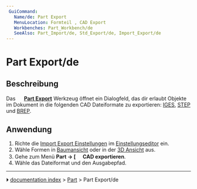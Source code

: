 ```yaml
---
 GuiCommand:
   Name/de: Part Export
   MenuLocation: Formteil , CAD Export
   Workbenches: Part_Workbench/de
   SeeAlso: Part_Import/de, Std_Export/de, Import_Export/de
---
```


# Part Export/de



## Beschreibung

Das **<img src="images/Part_Export.svg" width=16px> [Part Export](Part_Export/de.md)** Werkzeug öffnet ein Dialogfeld, das dir erlaubt Objekte im Dokument in die folgenden CAD Dateiformate zu exportieren: [IGES](http://en.wikipedia.org/wiki/IGES), [STEP](http://en.wikipedia.org/wiki/Step_file) und [BREP](http://en.wikipedia.org/wiki/BREP).



## Anwendung

1.  Richte die [Import Export Einstellungen](Import_Export_Preferences/de.md) im [Einstellungseditor](Preferences_Editor/de.md) ein.
2.  Wähle Formen in [Baumansicht](tree_view/de.md) oder in der [3D Ansicht](3D_view/de.md) aus.
3.  Gehe zum Menü **Part → [<img src=images/Part_Export.svg style="width:16px"> CAD exportieren**.
4.  Wähle das Dateiformat und den Ausgabepfad.



---
⏵ [documentation index](../README.md) > [Part](Part_Workbench.md) > Part Export/de
